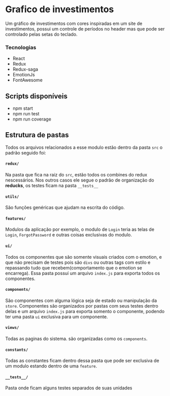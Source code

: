 # Grafico de investimentos

Um gráfico de investimentos com cores inspiradas em um site de investimentos, possui um controle de períodos no header mas que pode ser controlado pelas setas do teclado.

### Tecnologias

- React
- Redux
- Redux-saga
- EmotionJs
- FontAwesome

## Scripts disponíveis

- npm start
- npm run test
- npm run coverage

## Estrutura de pastas

Todos os arquivos relacionados a esse modulo estão dentro da pasta `src` o padrão seguido foi:

#### `redux/`

Na pasta que fica na raiz do `src`, estão todos os combines do redux nescessários. Nos outros casos ele segue o padrão de organização do **reducks**, os testes ficam na pasta `__tests__`


#### `utils/`

São funções genéricas que ajudam na escrita do código.


#### `features/`

Modulos da aplicação por exemplo, o modulo de `Login` teria as telas de `Login`, `ForgotPassword` e outras coisas exclusivas do modulo.


#### `ui/`

Todos os componentes que são somente visuais criados com o emotion, e que não precisam de testes pois são `divs` ou outras tags com estilo e repassando tudo que recebem(comportamento que o emotion se encarrega). Essa pasta possuí um arquivo `index.js` para exporta todos os componentes.


#### `components/`

São componentes com alguma lógica seja de estado ou manipulação da `store`. Componentes são organizados por pastas com seus testes dentro delas e um arquivo `index.js` para exporta somento o componente, podendo ter uma pasta `ui` exclusiva para um componente.


#### `views/`

Todas as paginas do sistema. são organizadas como os `components`.


#### `constants/`

Todas as constantes ficam dentro dessa pasta que pode ser exclusiva de um modulo estando dentro de uma `feature`.


#### `__tests__/`

Pasta onde ficam alguns testes separados de suas unidades



